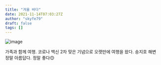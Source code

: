 ```yaml
---
title: "겨울 바다"
date: 2021-11-14T07:03:27Z
author: "skyfe79"
draft: false
tags: []
---
```


![image](https://user-images.githubusercontent.com/309935/141670979-b3074390-f154-4ba2-a883-aa14b68f03c8.jpeg)

가족과 함께 여행.
코로나 백신 2차 맞은 기념으로 오랫만에 여행을 왔다. 송지호 해변 정말 아름답다.
정말 좋다😊

